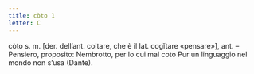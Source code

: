 ```yaml
---
title: còto 1
letter: C
---
```

còto s. m. [der. dell’ant. coitare, che è il lat. cogĭtare «pensare»], ant. – Pensiero, proposito: Nembrotto, per lo cui mal coto Pur un linguaggio nel mondo non s’usa (Dante).